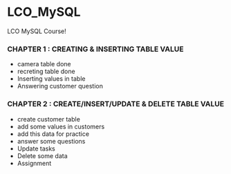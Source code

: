 # LCO_MySQL

LCO MySQL Course!

### CHAPTER 1 : CREATING & INSERTING TABLE VALUE
- camera table done
- recreting table done
- Inserting values in table
- Answering customer question

### CHAPTER 2 : CREATE/INSERT/UPDATE & DELETE TABLE VALUE
- create customer table
- add some values in customers
- add this data for practice
- answer some questions
- Update tasks
- Delete some data
- Assignment
